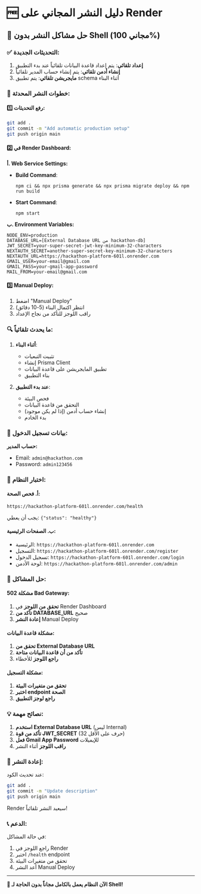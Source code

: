 # 🆓 دليل النشر المجاني على Render

## 🎯 حل مشاكل النشر بدون Shell (مجاني 100%)

### ✅ التحديثات الجديدة:

1. **إعداد تلقائي**: يتم إعداد قاعدة البيانات تلقائياً عند بدء التطبيق
2. **إنشاء أدمن تلقائي**: يتم إنشاء حساب المدير تلقائياً
3. **مايجريشن تلقائي**: يتم تطبيق schema أثناء البناء

### 🚀 خطوات النشر المحدثة:

#### 1️⃣ رفع التحديثات:
```bash
git add .
git commit -m "Add automatic production setup"
git push origin main
```

#### 2️⃣ في Render Dashboard:

**أ. Web Service Settings:**
- **Build Command**: 
  ```
  npm ci && npx prisma generate && npx prisma migrate deploy && npm run build
  ```
- **Start Command**: 
  ```
  npm start
  ```

**ب. Environment Variables:**
```env
NODE_ENV=production
DATABASE_URL=[External Database URL من hackathon-db]
JWT_SECRET=your-super-secret-jwt-key-minimum-32-characters
NEXTAUTH_SECRET=another-super-secret-key-minimum-32-characters
NEXTAUTH_URL=https://hackathon-platform-601l.onrender.com
GMAIL_USER=your-email@gmail.com
GMAIL_PASS=your-gmail-app-password
MAIL_FROM=your-email@gmail.com
```

#### 3️⃣ Manual Deploy:
1. اضغط "Manual Deploy"
2. انتظر اكتمال البناء (5-10 دقائق)
3. راقب اللوجز للتأكد من نجاح الإعداد

### 🔍 ما يحدث تلقائياً:

1. **أثناء البناء**:
   - تثبيت التبعيات
   - إنشاء Prisma Client
   - تطبيق المايجريشن على قاعدة البيانات
   - بناء التطبيق

2. **عند بدء التطبيق**:
   - فحص البيئة
   - التحقق من قاعدة البيانات
   - إنشاء حساب أدمن (إذا لم يكن موجود)
   - بدء الخادم

### 🎉 بيانات تسجيل الدخول:

**حساب المدير:**
- Email: `admin@hackathon.com`
- Password: `admin123456`

### 🔧 اختبار النظام:

#### أ. فحص الصحة:
```
https://hackathon-platform-601l.onrender.com/health
```
يجب أن يعطي: `{"status": "healthy"}`

#### ب. الصفحات الرئيسية:
- الرئيسية: `https://hackathon-platform-601l.onrender.com`
- التسجيل: `https://hackathon-platform-601l.onrender.com/register`
- تسجيل الدخول: `https://hackathon-platform-601l.onrender.com/login`
- لوحة الأدمن: `https://hackathon-platform-601l.onrender.com/admin`

### 🚨 حل المشاكل:

#### مشكلة 502 Bad Gateway:
1. **تحقق من اللوجز** في Render Dashboard
2. **تأكد من DATABASE_URL** صحيح
3. **إعادة النشر** Manual Deploy

#### مشكلة قاعدة البيانات:
1. **تحقق من External Database URL**
2. **تأكد من أن قاعدة البيانات متاحة**
3. **راجع اللوجز** للأخطاء

#### مشكلة التسجيل:
1. **تحقق من متغيرات البيئة**
2. **اختبر endpoint الصحة**
3. **راجع لوجز التطبيق**

### 💡 نصائح مهمة:

1. **استخدم External Database URL** (ليس Internal)
2. **تأكد من قوة JWT_SECRET** (32 حرف على الأقل)
3. **فعل Gmail App Password** للإيميلات
4. **راقب اللوجز** أثناء النشر

### 🔄 إعادة النشر:

عند تحديث الكود:
```bash
git add .
git commit -m "Update description"
git push origin main
```

Render سيعيد النشر تلقائياً!

### 📞 الدعم:

في حالة المشاكل:
1. راجع اللوجز في Render
2. اختبر `/health` endpoint
3. تحقق من متغيرات البيئة
4. أعد النشر Manual Deploy

---

**🎉 الآن النظام يعمل بالكامل مجاناً بدون الحاجة لـ Shell!**

